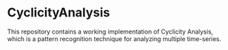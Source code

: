 # CyclicityAnalysis
This repository contains a working implementation of Cyclicity Analysis, which is a pattern recognition technique for analyzing multiple time-series.
